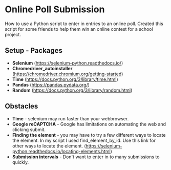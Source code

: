 # Online Poll Submission
How to use a Python script to enter in entries to an online poll.
Created this script for some friends to help them win an online contest for a school project. 
## Setup - Packages
  - **Selenium** (https://selenium-python.readthedocs.io/)
  - **Chromedriver_autoinstaller** (https://chromedriver.chromium.org/getting-started)
  - **Time** (https://docs.python.org/3/library/time.html)
  - **Pandas** (https://pandas.pydata.org/)
  - **Random** (https://docs.python.org/3/library/random.html)

## Obstacles
  + **Time** - selenium may run faster than your webbrowser.
  + **Google reCAPTCHA** - Google has limitations on automating the web and clicking submit.
  + **Finding the element** - you may have to try a few different ways to locate the element. In my script I used find_element_by_id.
                          Use this link for other ways to locate the element. (https://selenium-python.readthedocs.io/locating-elements.html)
  + **Submission intervals** - Don't want to enter in to many submissions to quickly. 
  


